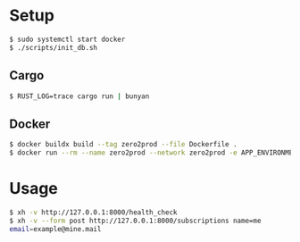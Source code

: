 # Setup

```bash
$ sudo systemctl start docker
$ ./scripts/init_db.sh
```

## Cargo

```bash
$ RUST_LOG=trace cargo run | bunyan
```

## Docker

```bash
$ docker buildx build --tag zero2prod --file Dockerfile .
$ docker run --rm --name zero2prod --network zero2prod -e APP_ENVIRONMENT=docker -e RUST_LOG=trace -p 8000:8000 zero2prod | bunyan
```

# Usage

```bash
$ xh -v http://127.0.0.1:8000/health_check
$ xh -v --form post http://127.0.0.1:8000/subscriptions name=me
email=example@mine.mail
```

